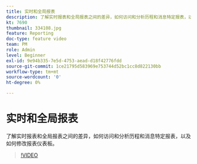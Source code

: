 ```yaml
---
title: 实时和全局报表
description: 了解实时报表和全局报表之间的差异，如何访问和分析历程和消息特定报表，以及如何修改报表仪表板。
kt: 7690
thumbnail: 334108.jpg
feature: Reporting
doc-type: feature video
team: PM
role: Admin
level: Beginner
exl-id: 9e94b335-7e5d-4753-aead-d18f42776fdd
source-git-commit: 1ce21795d583969e753744d52bc1cc8d822130bb
workflow-type: tm+mt
source-wordcount: '0'
ht-degree: 0%

---
```


# 实时和全局报表

了解实时报表和全局报表之间的差异，如何访问和分析历程和消息特定报表，以及如何修改报表仪表板。 

>[!VIDEO](https://video.tv.adobe.com/v/334108?quality=12)
